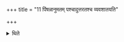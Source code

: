 +++
title = "11 पिंषन्नानुमतम् पश्चादुत्तरतश्च व्यवशातयति"

+++

<details><summary>थिते</summary>

पिंषन्नानुमतं पश्चादुत्तरतश्च व्यवशातयति ११
</details>
